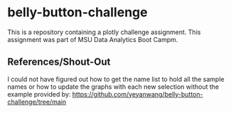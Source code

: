 # belly-button-challenge

This is a repository containing a plotly challenge assignment. This assignment was part of MSU Data Analytics Boot Campm.

## References/Shout-Out
I could not have figured out how to get the name list to hold all the sample names or how to update the graphs with each new selection without the example provided by: https://github.com/yeyanwang/belly-button-challenge/tree/main

